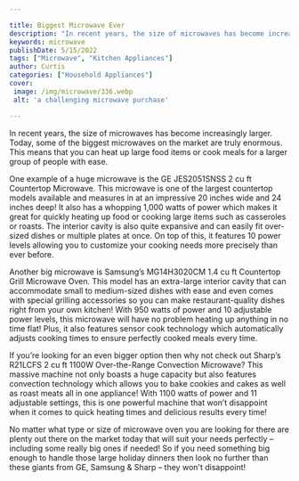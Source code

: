 ```yaml
---

title: Biggest Microwave Ever
description: "In recent years, the size of microwaves has become increasingly larger. Today, some of the biggest microwaves on the market are tr...see more detail"
keywords: microwave
publishDate: 5/15/2022
tags: ["Microwave", "Kitchen Appliances"]
author: Curtis
categories: ["Household Appliances"]
cover: 
 image: /img/microwave/336.webp
 alt: 'a challenging microwave purchase'

---
```


In recent years, the size of microwaves has become increasingly larger. Today, some of the biggest microwaves on the market are truly enormous. This means that you can heat up large food items or cook meals for a larger group of people with ease.

One example of a huge microwave is the GE JES2051SNSS 2 cu ft Countertop Microwave. This microwave is one of the largest countertop models available and measures in at an impressive 20 inches wide and 24 inches deep! It also has a whopping 1,000 watts of power which makes it great for quickly heating up food or cooking large items such as casseroles or roasts. The interior cavity is also quite expansive and can easily fit over-sized dishes or multiple plates at once. On top of this, it features 10 power levels allowing you to customize your cooking needs more precisely than ever before. 

Another big microwave is Samsung’s MG14H3020CM 1.4 cu ft Countertop Grill Microwave Oven. This model has an extra-large interior cavity that can accommodate small to medium-sized dishes with ease and even comes with special grilling accessories so you can make restaurant-quality dishes right from your own kitchen! With 950 watts of power and 10 adjustable power levels, this microwave will have no problem heating up anything in no time flat! Plus, it also features sensor cook technology which automatically adjusts cooking times to ensure perfectly cooked meals every time. 

If you’re looking for an even bigger option then why not check out Sharp’s R21LCFS 2 cu ft 1100W Over-the-Range Convection Microwave? This massive machine not only boasts a huge capacity but also features convection technology which allows you to bake cookies and cakes as well as roast meats all in one appliance! With 1100 watts of power and 11 adjustable settings, this is one powerful machine that won’t disappoint when it comes to quick heating times and delicious results every time! 

No matter what type or size of microwave oven you are looking for there are plenty out there on the market today that will suit your needs perfectly – including some really big ones if needed! So if you need something big enough to handle those large holiday dinners then look no further than these giants from GE, Samsung & Sharp – they won't disappoint!

